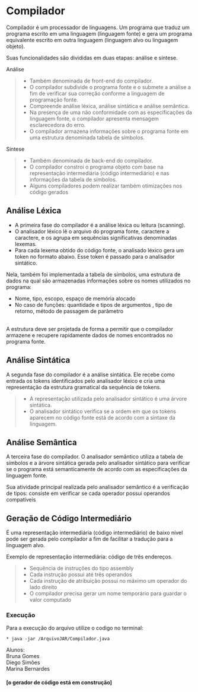 # Compilador

Compilador é um processador de linguagens. Um programa que traduz um programa escrito em uma linguagem (linguagem fonte) e gera um programa equivalente escrito em outra linguagem (linguagem alvo ou linguagem objeto). <br /> 

Suas funcionalidades são divididas em duas etapas: análise e síntese. <br />

Análise <br />
> * Também denominada de front-end do compilador. <br />
> * O compilador subdivide o programa fonte e o submete a análise a fim de verificar sua correção conforme a linguagem de programação fonte. <br />
> * Compreende análise léxica, análise sintática e análise semântica.  <br />
> * Na presença de uma não conformidade com as especificações da linguagem fonte, o compilador apresenta mensagem esclarecedora do erro. <br />
> * O compilador armazena informações sobre o programa fonte em uma estrutura denominada tabela de símbolos. <br />

Síntese <br />
> * Também denominada de back-end do compilador. <br />
> * O compilador constroi o programa objeto com base na representação intermediária (código intermediário) e nas informações da tabela de símbolos. <br />
> * Alguns compiladores podem realizar também otimizações nos código gerados <br />

## Análise Léxica

* A primeira fase do compilador é a análise léxica ou leitura (scanning). <br />
* O analisador léxico lê o arquivo do programa fonte, caractere a caractere, e os agrupa em sequências significativas denominadas lexemas. <br />
* Para cada lexema obtido do código fonte, o analisado léxico gera um token no formato abaixo. Esse token é passado para o analisador sintático. <br />

Nela, também foi implementada a tabela de símbolos, uma estrutura de dados na qual são armazenadas informações sobre os nomes utilizados no programa: <br />
* Nome, tipo, escopo, espaço de memória alocado <br />
* No caso de funções: quantidade e tipos de argumentos , tipo de retorno, método de passagem de parâmetro <br /><br />

A estrutura deve ser projetada de forma a permitir que o compilador armazene e recupere rapidamente dados de nomes encontrados no programa fonte. <br />

## Análise Sintática

A segunda fase do compilador é a análise sintática. Ele recebe como entrada os tokens identificados pelo analisador léxico e cria uma representação da estrutura gramatical da sequência de tokens. <br />
> * A representação utilizada pelo analisador sintático é uma árvore sintática. <br />
> * O analisador sintático verifica se a ordem em que os tokens aparecem no código fonte está de acordo com a sintaxe da linguagem. <br />

## Análise Semântica

A terceira fase do compilador. O analisador semântico utiliza a tabela de símbolos e a árvore sintática gerada pelo analisador sintático para verificar se o programa está semanticamente de acordo com as especificações da linguagem fonte. <br />

Sua atividade principal realizada pelo analisador semântico é a verificação de tipos: consiste em verificar se cada operador possui operandos compatíveis <br />

## Geração de Código Intermediário
É uma representação intermediária (código intermediário) de baixo nível pode ser gerada pelo compilador a fim de facilitar a tradução para a linguagem alvo. <br />

Exemplo de representação intermediária: código de três endereços. <br />
> * Sequência de instruções do tipo assembly <br />
> * Cada instrução possui até três operandos <br />
> * Cada instrução de atribuição possui no máximo um operador do lado direito <br />
> * O compilador precisa gerar um nome temporário para guardar o valor computado <br />


### Execução
Para a execução do arquivo utilize o codigo no terminal:

```* java -jar /ArquivoJAR/Compilador.java```

Alunos: <br />
Bruna Gomes <br />
Diego Simões <br />
Marina Bernardes <br />

#### [o gerador de código está em construção] <br />

